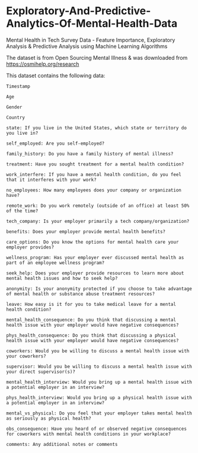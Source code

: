 # Exploratory-And-Predictive-Analytics-Of-Mental-Health-Data
Mental Health in Tech Survey Data - Feature Importance, Exploratory Analysis &amp; Predictive Analysis using Machine Learning Algorithms

The dataset  is from Open Sourcing Mental Illness & was downloaded from https://osmihelp.org/research

This dataset contains the following data:

    Timestamp

    Age

    Gender

    Country

    state: If you live in the United States, which state or territory do you live in?

    self_employed: Are you self-employed?

    family_history: Do you have a family history of mental illness?

    treatment: Have you sought treatment for a mental health condition?

    work_interfere: If you have a mental health condition, do you feel that it interferes with your work?

    no_employees: How many employees does your company or organization have?

    remote_work: Do you work remotely (outside of an office) at least 50% of the time?

    tech_company: Is your employer primarily a tech company/organization?

    benefits: Does your employer provide mental health benefits?

    care_options: Do you know the options for mental health care your employer provides?

    wellness_program: Has your employer ever discussed mental health as part of an employee wellness program?

    seek_help: Does your employer provide resources to learn more about mental health issues and how to seek help?

    anonymity: Is your anonymity protected if you choose to take advantage of mental health or substance abuse treatment resources?

    leave: How easy is it for you to take medical leave for a mental health condition?

    mental_health_consequence: Do you think that discussing a mental health issue with your employer would have negative consequences?

    phys_health_consequence: Do you think that discussing a physical health issue with your employer would have negative consequences?

    coworkers: Would you be willing to discuss a mental health issue with your coworkers?

    supervisor: Would you be willing to discuss a mental health issue with your direct supervisor(s)?

    mental_health_interview: Would you bring up a mental health issue with a potential employer in an interview?

    phys_health_interview: Would you bring up a physical health issue with a potential employer in an interview?

    mental_vs_physical: Do you feel that your employer takes mental health as seriously as physical health?

    obs_consequence: Have you heard of or observed negative consequences for coworkers with mental health conditions in your workplace?

    comments: Any additional notes or comments

